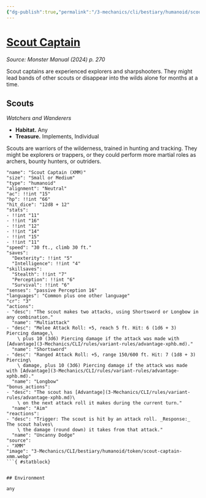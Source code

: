```yaml
---
{"dg-publish":true,"permalink":"/3-mechanics/cli/bestiary/humanoid/scout-captain-xmm/","tags":["ttrpg-cli/compendium/src/5e/xmm","ttrpg-cli/monster/cr/3","ttrpg-cli/monster/environment/any","ttrpg-cli/monster/size/small-or-medium","ttrpg-cli/monster/type/humanoid"],"noteIcon":""}
---
```


# [Scout Captain](3-Mechanics\CLI\bestiary\humanoid/scout-captain-xmm.md)
*Source: Monster Manual (2024) p. 270*  

Scout captains are experienced explorers and sharpshooters. They might lead bands of other scouts or disappear into the wilds alone for months at a time.

## Scouts

*Watchers and Wanderers*

- **Habitat.** Any  
- **Treasure.** Implements, Individual  

Scouts are warriors of the wilderness, trained in hunting and tracking. They might be explorers or trappers, or they could perform more martial roles as archers, bounty hunters, or outriders.

```statblock
"name": "Scout Captain (XMM)"
"size": "Small or Medium"
"type": "humanoid"
"alignment": "Neutral"
"ac": !!int "15"
"hp": !!int "66"
"hit_dice": "12d8 + 12"
"stats":
- !!int "11"
- !!int "16"
- !!int "12"
- !!int "14"
- !!int "15"
- !!int "11"
"speed": "30 ft., climb 30 ft."
"saves":
  "Dexterity": !!int "5"
  "Intelligence": !!int "4"
"skillsaves":
  "Stealth": !!int "7"
  "Perception": !!int "6"
  "Survival": !!int "6"
"senses": "passive Perception 16"
"languages": "Common plus one other language"
"cr": "3"
"actions":
- "desc": "The scout makes two attacks, using Shortsword or Longbow in any combination."
  "name": "Multiattack"
- "desc": "Melee Attack Roll: +5, reach 5 ft. Hit: 6 (1d6 + 3) Piercing damage,\
    \ plus 10 (3d6) Piercing damage if the attack was made with [Advantage](3-Mechanics/CLI/rules/variant-rules/advantage-xphb.md)."
  "name": "Shortsword"
- "desc": "Ranged Attack Roll: +5, range 150/600 ft. Hit: 7 (1d8 + 3) Piercing\
    \ damage, plus 10 (3d6) Piercing damage if the attack was made with [Advantage](3-Mechanics/CLI/rules/variant-rules/advantage-xphb.md)."
  "name": "Longbow"
"bonus_actions":
- "desc": "The scout has [Advantage](3-Mechanics/CLI/rules/variant-rules/advantage-xphb.md)\
    \ on the next attack roll it makes during the current turn."
  "name": "Aim"
"reactions":
- "desc": "Trigger: The scout is hit by an attack roll. _Response:_ The scout halves\
    \ the damage (round down) it takes from that attack."
  "name": "Uncanny Dodge"
"source":
- "XMM"
"image": "3-Mechanics/CLI/bestiary/humanoid/token/scout-captain-xmm.webp"
```{ #statblock}


## Environment

any